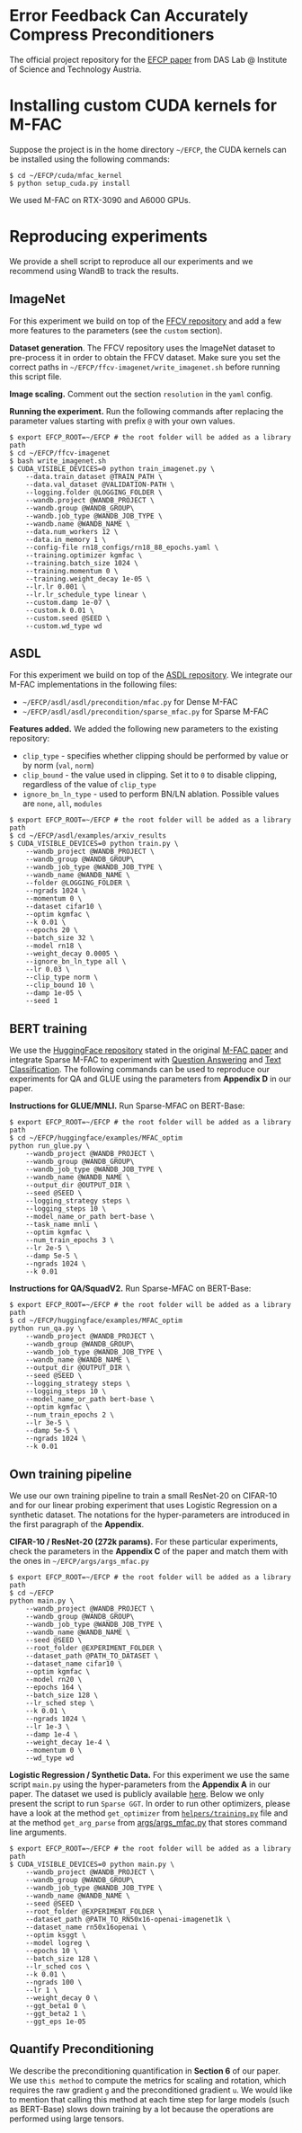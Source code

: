 # Error Feedback Can Accurately Compress Preconditioners

The official project repository for the [EFCP paper](https://arxiv.org/abs/2306.06098) from DAS Lab @ Institute of Science and Technology Austria.

# Installing custom CUDA kernels for M-FAC

Suppose the project is in the home directory `~/EFCP`, the CUDA kernels can be installed using the following commands:

```shell
$ cd ~/EFCP/cuda/mfac_kernel
$ python setup_cuda.py install
```

We used M-FAC on RTX-3090 and A6000 GPUs.

# Reproducing experiments
We provide a shell script to reproduce all our experiments and we recommend using WandB to track the results.

## ImageNet
For this experiment we build on top of the [FFCV repository](https://github.com/libffcv/ffcv-imagenet) and add a few more features to the parameters (see the `custom` section).

<strong>Dataset generation</strong>. The FFCV repository uses the ImageNet dataset to pre-process it in order to obtain the FFCV dataset. Make sure you set the correct paths in `~/EFCP/ffcv-imagenet/write_imagenet.sh` before running this script file.

<strong>Image scaling.</strong> Comment out the section `resolution` in the `yaml` config.

<strong>Running the experiment.</strong> Run the following commands after replacing the parameter values starting with prefix `@` with your own values.

```shell
$ export EFCP_ROOT=~/EFCP # the root folder will be added as a library path
$ cd ~/EFCP/ffcv-imagenet
$ bash write_imagenet.sh
$ CUDA_VISIBLE_DEVICES=0 python train_imagenet.py \
    --data.train_dataset @TRAIN_PATH \
    --data.val_dataset @VALIDATION-PATH \
    --logging.folder @LOGGING_FOLDER \
    --wandb.project @WANDB_PROJECT \
    --wandb.group @WANDB_GROUP\
    --wandb.job_type @WANDB_JOB_TYPE \
    --wandb.name @WANDB_NAME \
    --data.num_workers 12 \
    --data.in_memory 1 \
    --config-file rn18_configs/rn18_88_epochs.yaml \
    --training.optimizer kgmfac \
    --training.batch_size 1024 \
    --training.momentum 0 \
    --training.weight_decay 1e-05 \
    --lr.lr 0.001 \
    --lr.lr_schedule_type linear \
    --custom.damp 1e-07 \
    --custom.k 0.01 \
    --custom.seed @SEED \
    --custom.wd_type wd
```

## ASDL

For this experiment we build on top of the [ASDL repository](https://github.com/kazukiosawa/asdl). We integrate our M-FAC implementations in the following files:

- `~/EFCP/asdl/asdl/precondition/mfac.py` for Dense M-FAC
- `~/EFCP/asdl/asdl/precondition/sparse_mfac.py` for Sparse M-FAC

<strong>Features added.</strong> We added the following new parameters to the existing repository:

- `clip_type` - specifies whether clipping should be performed by value or by norm (`val`, `norm`)
- `clip_bound` - the value used in clipping. Set it to `0` to disable clipping, regardless of the value of `clip_type`
- `ignore_bn_ln_type` - used to perform BN/LN ablation. Possible values are `none`, `all`, `modules`

```shell
$ export EFCP_ROOT=~/EFCP # the root folder will be added as a library path
$ cd ~/EFCP/asdl/examples/arxiv_results
$ CUDA_VISIBLE_DEVICES=0 python train.py \
    --wandb_project @WANDB_PROJECT \
    --wandb_group @WANDB_GROUP\
    --wandb_job_type @WANDB_JOB_TYPE \
    --wandb_name @WANDB_NAME \
    --folder @LOGGING_FOLDER \
    --ngrads 1024 \
    --momentum 0 \
    --dataset cifar10 \
    --optim kgmfac \
    --k 0.01 \
    --epochs 20 \
    --batch_size 32 \
    --model rn18 \
    --weight_decay 0.0005 \
    --ignore_bn_ln_type all \
    --lr 0.03 \
    --clip_type norm \
    --clip_bound 10 \
    --damp 1e-05 \
    --seed 1
```

## BERT training

We use the [HuggingFace repository](https://github.com/huggingface) stated in the original [M-FAC paper](https://arxiv.org/abs/2107.03356) and integrate Sparse M-FAC to experiment with [Question Answering](https://github.com/huggingface/transformers/tree/main/examples/pytorch/question-answering) and [Text Classification](https://github.com/huggingface/transformers/tree/main/examples/pytorch/text-classification). The following commands can be used to reproduce our experiments for QA and GLUE using the parameters from <strong>Appendix D</strong> in our paper.

<strong>Instructions for GLUE/MNLI.</strong> Run Sparse-MFAC on BERT-Base:
```shell
$ export EFCP_ROOT=~/EFCP # the root folder will be added as a library path
$ cd ~/EFCP/huggingface/examples/MFAC_optim
python run_glue.py \
    --wandb_project @WANDB_PROJECT \
    --wandb_group @WANDB_GROUP\
    --wandb_job_type @WANDB_JOB_TYPE \
    --wandb_name @WANDB_NAME \
    --output_dir @OUTPUT_DIR \
    --seed @SEED \
    --logging_strategy steps \
    --logging_steps 10 \
    --model_name_or_path bert-base \
    --task_name mnli \
    --optim kgmfac \
    --num_train_epochs 3 \
    --lr 2e-5 \
    --damp 5e-5 \
    --ngrads 1024 \
    --k 0.01
```

<strong>Instructions for QA/SquadV2.</strong> Run Sparse-MFAC on BERT-Base:
```shell
$ export EFCP_ROOT=~/EFCP # the root folder will be added as a library path
$ cd ~/EFCP/huggingface/examples/MFAC_optim
python run_qa.py \
    --wandb_project @WANDB_PROJECT \
    --wandb_group @WANDB_GROUP\
    --wandb_job_type @WANDB_JOB_TYPE \
    --wandb_name @WANDB_NAME \
    --output_dir @OUTPUT_DIR \
    --seed @SEED \
    --logging_strategy steps \
    --logging_steps 10 \
    --model_name_or_path bert-base \
    --optim kgmfac \
    --num_train_epochs 2 \
    --lr 3e-5 \
    --damp 5e-5 \
    --ngrads 1024 \
    --k 0.01
```



## Own training pipeline

We use our own training pipeline to train a small ResNet-20 on CIFAR-10 and for our linear probing experiment that uses Logistic Regression on a synthetic dataset. The notations for the hyper-parameters are introduced in the first paragraph of the <strong>Appendix</strong>.

<strong>CIFAR-10 / ResNet-20 (272k params).</strong> For these particular experiments, check the parameters in the <strong>Appendix C</strong> of the paper and match them with the ones in `~/EFCP/args/args_mfac.py`


```shell
$ export EFCP_ROOT=~/EFCP # the root folder will be added as a library path
$ cd ~/EFCP
python main.py \
    --wandb_project @WANDB_PROJECT \
    --wandb_group @WANDB_GROUP\
    --wandb_job_type @WANDB_JOB_TYPE \
    --wandb_name @WANDB_NAME \
    --seed @SEED \
    --root_folder @EXPERIMENT_FOLDER \
    --dataset_path @PATH_TO_DATASET \
    --dataset_name cifar10 \
    --optim kgmfac \
    --model rn20 \
    --epochs 164 \
    --batch_size 128 \
    --lr_sched step \
    --k 0.01 \
    --ngrads 1024 \
    --lr 1e-3 \
    --damp 1e-4 \
    --weight_decay 1e-4 \
    --momentum 0 \
    --wd_type wd
```

<strong>Logistic Regression / Synthetic Data.</strong> For this experiment we use the same script `main.py` using the hyper-parameters from the <strong>Appendix A</strong> in our paper. The dataset we used is publicly available [here](https://seafile.ist.ac.at/lib/7ae0eddc-4f66-4103-8aba-37ea22d34901/file/NeurIPS2023-EFCP/RN50x16-openai-imagenet1k.zip?dl=1). Below we only present the script to run `Sparse GGT`. In order to run other optimizers, please have a look at the method `get_optimizer` from [`helpers/training.py`](https://github.com/IST-DASLab/EFCP/blob/main/helpers/training.py) file and at the method `get_arg_parse` from [args/args_mfac.py](https://github.com/IST-DASLab/EFCP/blob/main/args/args_mfac.py) that stores command line arguments.

```shell
$ export EFCP_ROOT=~/EFCP # the root folder will be added as a library path
$ CUDA_VISIBLE_DEVICES=0 python main.py \
    --wandb_project @WANDB_PROJECT \
    --wandb_group @WANDB_GROUP\
    --wandb_job_type @WANDB_JOB_TYPE \
    --wandb_name @WANDB_NAME \
    --seed @SEED \
    --root_folder @EXPERIMENT_FOLDER \
    --dataset_path @PATH_TO_RN50x16-openai-imagenet1k \
    --dataset_name rn50x16openai \
    --optim ksggt \
    --model logreg \
    --epochs 10 \
    --batch_size 128 \
    --lr_sched cos \
    --k 0.01 \
    --ngrads 100 \
    --lr 1 \
    --weight_decay 0 \
    --ggt_beta1 0 \
    --ggt_beta2 1 \
    --ggt_eps 1e-05
```

## Quantify Preconditioning

We describe the preconditioning quantification in <strong>Section 6</strong> of our paper. We use `this method` to compute the metrics for scaling and rotation, which requires the raw gradient `g` and the preconditioned gradient `u`. We would like to mention that calling this method at each time step for large models (such as BERT-Base) slows down training by a lot because the operations are performed using large tensors.

<strong></strong>